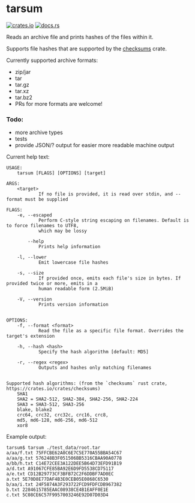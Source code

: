 # tarsum
[![crates.io](https://img.shields.io/crates/v/tarsum.svg)](https://crates.io/crates/tarsum) [![docs.rs](https://docs.rs/tarsum/badge.svg)](https://docs.rs/crate/tarsum/0.1.1)

Reads an archive file and prints hashes of the files within it.

Supports file hashes that are supported by the [checksums](https://crates.io/crates/checksums) crate.

Currently supported archive formats:
* zip/jar
* tar
* tar.gz
* tar.xz
* tar.bz2
* PRs for more formats are welcome!

### Todo:
* more archive types
* tests
* provide JSON/? output for easier more readable machine output

Current help text:
```
USAGE:
    tarsum [FLAGS] [OPTIONS] [target]

ARGS:
    <target>
            If no file is provided, it is read over stdin, and --format must be supplied

FLAGS:
    -e, --escaped
            Perform C-style string escaping on filenames. Default is to force filenames to UTF8,
            which may be lossy

        --help
            Prints help information

    -l, --lower
            Emit lowercase file hashes

    -s, --size
            If provided once, emits each file's size in bytes. If provided twice or more, emits in a
            human readable form (2.5MiB)

    -V, --version
            Prints version information


OPTIONS:
    -f, --format <format>
            Read the file as a specific file format. Overrides the target's extension

    -h, --hash <hash>
            Specify the hash algorithm [default: MD5]

    -r, --regex <regex>
            Outputs and hashes only matching filenames


Supported hash algorithms: (from the `checksums` rust crate, https://crates.io/crates/checksums)
    SHA1
    SHA2 = SHA2-512, SHA2-384, SHA2-256, SHA2-224
    SHA3 = SHA3-512, SHA3-256
    blake, blake2
    crc64, crc32, crc32c, crc16, crc8,
    md5, md6-128, md6-256, md6-512
    xor8
```

Example output:
```
tarsum$ tarsum ./test_data/root.tar
a/aa/f.txt 75FFCBE62A0C6E7C5E770A55BBA54C67
a/aa/g.txt 576248B3F051506BB5316CBAA90A0778
a/bb/h.txt C14E72CEE3A122DEE5B64D73EFD91B19
a/d.txt A91067CFE85BA92E6D9FD5538CD75117
a/e.txt CD12B29773CF3BFB72C2F6DDBF7AD0EC
a.txt 5E70D8E77DAF4B3E0CEB05E0868C6530
b/aa/i.txt 24F5874A3F293722FCD9FDFCDB967382
b.txt 2284615785EAAC08938CE4B1EAFF0E1E
c.txt 5C08CE6C57F9957003246E92D07D03D4
```
